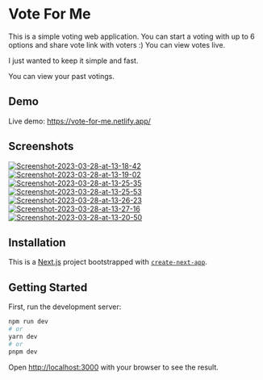 # Vote For Me

This is a simple voting web application. You can start a voting with up to 6 options and share vote link with voters :)
You can view votes live.

I just wanted to keep it simple and fast.

You can view your past votings. 

## Demo

Live demo: https://vote-for-me.netlify.app/

## Screenshots

<a href="https://ibb.co/xHZktCD"><img src="https://i.ibb.co/8ckCLK0/Screenshot-2023-03-28-at-13-18-42.png" alt="Screenshot-2023-03-28-at-13-18-42" border="0"></a>
<a href="https://ibb.co/wCpTzgK"><img src="https://i.ibb.co/gwtGR9D/Screenshot-2023-03-28-at-13-19-02.png" alt="Screenshot-2023-03-28-at-13-19-02" border="0"></a>
<a href="https://ibb.co/TRDNDYR"><img src="https://i.ibb.co/NpgGgtp/Screenshot-2023-03-28-at-13-25-35.png" alt="Screenshot-2023-03-28-at-13-25-35" border="0"></a>
<a href="https://ibb.co/DRn5TXR"><img src="https://i.ibb.co/pLpJ5DL/Screenshot-2023-03-28-at-13-25-53.png" alt="Screenshot-2023-03-28-at-13-25-53" border="0"></a>
<a href="https://ibb.co/FzD2h8Q"><img src="https://i.ibb.co/sqVngsT/Screenshot-2023-03-28-at-13-26-23.png" alt="Screenshot-2023-03-28-at-13-26-23" border="0"></a>
<a href="https://ibb.co/JkJtxGZ"><img src="https://i.ibb.co/f0wF8yJ/Screenshot-2023-03-28-at-13-27-16.png" alt="Screenshot-2023-03-28-at-13-27-16" border="0"></a>
<a href="https://ibb.co/TYGXZRd"><img src="https://i.ibb.co/q78Gz9V/Screenshot-2023-03-28-at-13-20-50.png" alt="Screenshot-2023-03-28-at-13-20-50" border="0"></a>

## Installation

This is a [Next.js](https://nextjs.org/) project bootstrapped with [`create-next-app`](https://github.com/vercel/next.js/tree/canary/packages/create-next-app).

## Getting Started

First, run the development server:

```bash
npm run dev
# or
yarn dev
# or
pnpm dev
```

Open [http://localhost:3000](http://localhost:3000) with your browser to see the result.
